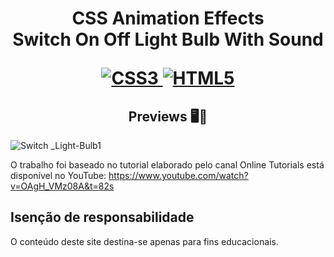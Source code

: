 <h1 align="center">
    <strong>CSS Animation Effects</strong>
    <br> Switch On Off Light Bulb With Sound<br/>
   
[![CSS3](https://img.shields.io/badge/-css3-%231572B6.svg?style=for-the-badge&labelColor=black&logo=css3&logoColor=white) ![HTML5](https://img.shields.io/badge/-html5-%23E34F26.svg?style=for-the-badge&labelColor=black&logo=html5&logoColor=white)](#) 

<h2 align="center">Previews 🖥️📱</h2>

![Switch _Light-Bulb1](https://user-images.githubusercontent.com/61275275/149864231-a2f6f34e-e7cd-4805-9181-3d7c20bcccec.gif)


O trabalho foi baseado no tutorial elaborado pelo canal Online Tutorials está disponível no YouTube:
https://www.youtube.com/watch?v=OAgH_VMz08A&t=82s


 

## Isenção de responsabilidade

O conteúdo deste site destina-se apenas para fins educacionais.










